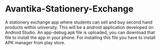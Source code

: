 # Avantika-Stationery-Exchange
A stationery exchange app where students can sell and buy second hand products within university. This will be a android application developed on Android Studio.
An app-debug.apk file is uploaded, you can download that file to install the app in your phone. For installing this file you have to install APK manager from play store.

